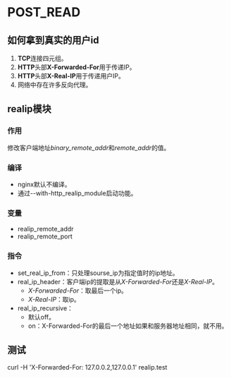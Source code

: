 # POST_READ

## 如何拿到真实的用户id
1. **TCP**连接四元组。
2. **HTTP**头部**X-Forwarded-For**用于传递IP。
3. **HTTP**头部**X-Real-IP**用于传递用户IP。
4. 网络中存在许多反向代理。

## realip模块

### 作用
修改客户端地址*binary_remote_addr*和*remote_addr*的值。

### 编译
- nginx默认不编译。
- 通过--with-http_realip_module启动功能。

### 变量
- realip_remote_addr
- realip_remote_port

### 指令
- set_real_ip_from：只处理sourse_ip为指定值时的ip地址。
- real_ip_header：客户端ip的提取是从*X-Forwarded-For*还是*X-Real-IP*。
    - *X-Forwarded-For*：取最后一个ip。
    - *X-Real-IP*：取ip。
- real_ip_recursive：
    - 默认off。
    - on：X-Forwarded-For的最后一个地址如果和服务器地址相同，就不用。

## 测试
curl -H 'X-Forwarded-For: 127.0.0.2,127.0.0.1' realip.test